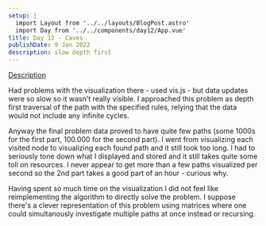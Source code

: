 ```yaml
---
setup: |
  import Layout from '../../layouts/BlogPost.astro'
  import Day from '../../components/day12/App.vue'
title: Day 12 - Caves
publishDate: 9 Jan 2022
description: slow depth first 
---
```


[Description]( https://adventofcode.com/2021/day/11 )

Had problems with the visualization there - used vis.js - but data updates were so slow so it wasn't really visible.
I approached this problem as depth first traversal of the path with the specified rules, relying that the data would not include any infinite cycles.

Anyway the final problem data proved to have quite few paths (some 1000s for the first part, 100.000 for the second part).
I went from visualizing each visited node to visualizing each found path and it still took too long.
I had to seriously tone down what I displayed and stored and it still takes quite some toll on resources.
I never appear to get more than a few paths visualized per second so the 2nd part takes a good part of an hour - curious why.

Having spent so much time on the visualization I did not feel like reimplementing the algorithm to directly solve the problem.
I suppose there's a clever representation of this problem using matrices where one could simultanously investigate multiple paths at once instead or recursing. 



<Day client:visible />

